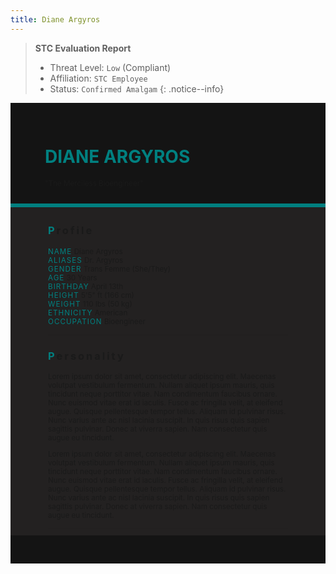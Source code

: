 ```yaml
---
title: Diane Argyros
---
```


> **STC Evaluation Report**
>- Threat Level: `Low` (Compliant)
>- Affiliation: `STC Employee`
>- Status: `Confirmed Amalgam`
{: .notice--info}

<!---------
header names
----------->

<div class="row" style="background-color:#141414; padding-top:30px; padding-left: 55px; padding-right: 55px; padding-bottom: 25px">
    <h1 style="color:#008080">DIANE ARGYROS</h1>
    <small>"The Merciless Bioengineer"</small>
</div>
<div style="background-color:#008080;padding:3px;"></div>
<div class="row" style="background-color:#232121; padding-top:5px; padding-left: 60px; padding-right: 60px; padding-bottom: 20px; overflow:auto; max-height:500px">

<!---------
profile
----------->

<h3 class="text-uppercase font-weight-bold" style="letter-spacing:3px;">
    <span style="color:#008080;">P</span>rofile
</h3>

<small>
<span class="font-weight-bold" style="color:#008080;letter-spacing:1px;">NAME</span> &#09;&#09;
  Diane Argyros<br>
<span class="font-weight-bold" style="color:#008080;letter-spacing:1px;">ALIASES</span> &#09;&#09;
  Dr. Argyros<br>
<span class="font-weight-bold" style="color:#008080;letter-spacing:1px;">GENDER</span> &#09;&#09;
  Trans Femme (She/They)<br>
<span class="font-weight-bold" style="color:#008080;letter-spacing:1px;">AGE</span> &#09;&#09;
  30 Years<br>
<span class="font-weight-bold" style="color:#008080;letter-spacing:1px;">BIRTHDAY</span> &#09;&#09;
  April 13th<br>
<span class="font-weight-bold" style="color:#008080;letter-spacing:1px;">HEIGHT</span> &#09;&#09;
  5'5" ft (166 cm)<br>
<span class="font-weight-bold" style="color:#008080;letter-spacing:1px;">WEIGHT</span> &#09;&#09;
  110 lbs (50 kg)<br>
<span class="font-weight-bold" style="color:#008080;letter-spacing:1px;">ETHNICITY</span> &#09;&#09;
  American<br>
<span class="font-weight-bold" style="color:#008080;letter-spacing:1px;">OCCUPATION</span> &#09;&#09;
  Bioengineer<br>
</small>

<hr class="w-100 my-5" style="border-color:#e6d7c5;opacity:.2;">

<!---------
personality
----------->
<h3 class="text-uppercase font-weight-bold" style="letter-spacing:3px;">
    <span style="color:#008080;">P</span>ersonality
</h3>

<small>
<p>Lorem ipsum dolor sit amet, consectetur adipiscing elit. Maecenas volutpat vestibulum fermentum. Nullam aliquet ipsum mauris, quis tincidunt neque porttitor vitae. Nam condimentum faucibus ornare. Nunc euismod vitae erat id iaculis. Fusce ac fringilla velit, at eleifend augue. Quisque pellentesque tempor tellus. Aliquam id pulvinar risus. Nunc varius ante ac nisl lacinia suscipit. In quis risus quis sapien sagittis pulvinar. Donec at viverra sapien. Nam consectetur quis augue eu tincidunt.</p>

<p>Lorem ipsum dolor sit amet, consectetur adipiscing elit. Maecenas volutpat vestibulum fermentum. Nullam aliquet ipsum mauris, quis tincidunt neque porttitor vitae. Nam condimentum faucibus ornare. Nunc euismod vitae erat id iaculis. Fusce ac fringilla velit, at eleifend augue. Quisque pellentesque tempor tellus. Aliquam id pulvinar risus. Nunc varius ante ac nisl lacinia suscipit. In quis risus quis sapien sagittis pulvinar. Donec at viverra sapien. Nam consectetur quis augue eu tincidunt.</p>
</small>

<hr class="w-100 my-5" style="border-color:#e6d7c5;opacity:.2;">

<!---------
backstory
----------->
<h3 class="text-uppercase font-weight-bold" style="letter-spacing:3px;">
    <span style="color:#008080;">B</span>ackstory
</h3>

<small>

<span class="font-weight-bold" style="color:#008080;letter-spacing:1px;">RELATIONS</span> &#09;&#09;
    <ul><li>TBA</li>
    </ul>

<p><span class="font-weight-bold" style="color:#008080;letter-spacing:1px;">CONTENT WARNING </span>TBA</p>

<ul>
    <li>TO BE ADDED</li>
    <li>TO BE ADDED</li>
    <li>TO BE ADDED</li>
</ul>
</small>

<hr class="w-100 my-5" style="border-color:#e6d7c5;opacity:.2;">


<!---------
trivia
----------->

<h3 class="text-uppercase font-weight-bold" style="letter-spacing:3px;">
    <span style="color:#008080;">T</span>rivia
</h3>

<small>
<span class="font-weight-bold" style="color:#008080;letter-spacing:1px;">INSPIRATION</span> &#09;&#09;
    <ul>
        <li>Harrowhark Nonagesimus (The Locked Tomb)</li>
        <li>The Breeder (Jungle Juice)</li>
        <li>Dr. Henry Wu (Jurassic World)</li>
        <li>Pale King (Hollow Knight)</li>
    </ul>
<span class="font-weight-bold" style="color:#008080;letter-spacing:1px;">VOICE CLAIM</span> &#09;&#09;
    <a href="https://www.youtube.com/watch?v=hXnKhn7ERJ0">AJ Michalka</a><br>
<span class="font-weight-bold" style="color:#008080;letter-spacing:1px;">THEME SONG</span> &#09;&#09;
    TBA<br>
<span class="font-weight-bold" style="color:#008080;letter-spacing:1px;">MBTI TYPE</span> &#09;&#09;
    INTP (The Logician)<br>

<ul>
<li>Lorem ipsum dolor sit amet, consectetur adipiscing elit.</li>
<li>Lorem ipsum dolor sit amet, consectetur adipiscing elit.</li>
<li>Lorem ipsum dolor sit amet, consectetur adipiscing elit.</li>
<li>Lorem ipsum dolor sit amet, consectetur adipiscing elit.</li>
<li>Lorem ipsum dolor sit amet, consectetur adipiscing elit.</li>
</ul>
</small>

</div>
<div class="row" style="background-color:#141414; padding-top:20px; padding-left: 30px; padding-right: 30px; padding-bottom: 25px;">
    <div style="text-align: right; font-size: 16px"><a href="https://toyhou.se/11320894.-f2u-unity-v2"><i class="fa-solid fa-barcode"></i
  ></a></div>
</div>
